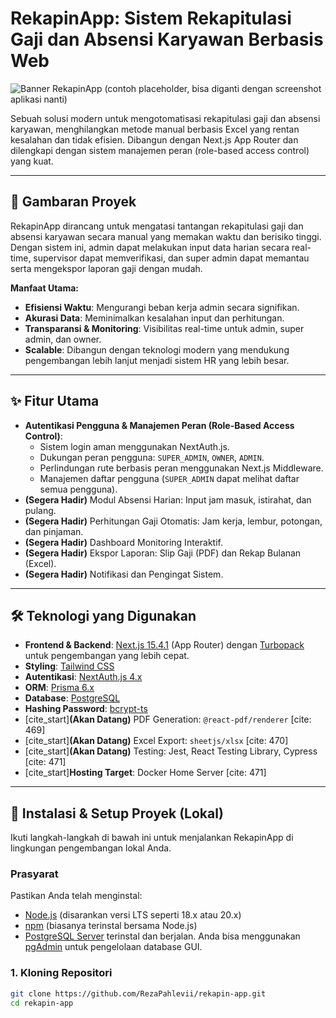 # RekapinApp: Sistem Rekapitulasi Gaji dan Absensi Karyawan Berbasis Web

![Banner RekapinApp (contoh placeholder, bisa diganti dengan screenshot aplikasi nanti)](https://via.placeholder.com/1200x400?text=RekapinApp+-+Sistem+Gaji+%26+Absensi)

Sebuah solusi modern untuk mengotomatisasi rekapitulasi gaji dan absensi karyawan, menghilangkan metode manual berbasis Excel yang rentan kesalahan dan tidak efisien. Dibangun dengan Next.js App Router dan dilengkapi dengan sistem manajemen peran (role-based access control) yang kuat.

---

## 🚀 Gambaran Proyek

RekapinApp dirancang untuk mengatasi tantangan rekapitulasi gaji dan absensi karyawan secara manual yang memakan waktu dan berisiko tinggi. Dengan sistem ini, admin dapat melakukan input data harian secara real-time, supervisor dapat memverifikasi, dan super admin dapat memantau serta mengekspor laporan gaji dengan mudah.

**Manfaat Utama:**
* **Efisiensi Waktu**: Mengurangi beban kerja admin secara signifikan.
* **Akurasi Data**: Meminimalkan kesalahan input dan perhitungan.
* **Transparansi & Monitoring**: Visibilitas real-time untuk admin, super admin, dan owner.
* **Scalable**: Dibangun dengan teknologi modern yang mendukung pengembangan lebih lanjut menjadi sistem HR yang lebih besar.

---

## ✨ Fitur Utama

* **Autentikasi Pengguna & Manajemen Peran (Role-Based Access Control)**:
    * Sistem login aman menggunakan NextAuth.js.
    * Dukungan peran pengguna: `SUPER_ADMIN`, `OWNER`, `ADMIN`.
    * Perlindungan rute berbasis peran menggunakan Next.js Middleware.
    * Manajemen daftar pengguna (`SUPER_ADMIN` dapat melihat daftar semua pengguna).
* **(Segera Hadir)** Modul Absensi Harian: Input jam masuk, istirahat, dan pulang.
* **(Segera Hadir)** Perhitungan Gaji Otomatis: Jam kerja, lembur, potongan, dan pinjaman.
* **(Segera Hadir)** Dashboard Monitoring Interaktif.
* **(Segera Hadir)** Ekspor Laporan: Slip Gaji (PDF) dan Rekap Bulanan (Excel).
* **(Segera Hadir)** Notifikasi dan Pengingat Sistem.

---

## 🛠️ Teknologi yang Digunakan

* **Frontend & Backend**: [Next.js 15.4.1](https://nextjs.org/) (App Router) dengan [Turbopack](https://nextjs.org/docs/advanced-features/using-turbopack) untuk pengembangan yang lebih cepat.
* **Styling**: [Tailwind CSS](https://tailwindcss.com/)
* **Autentikasi**: [NextAuth.js 4.x](https://next-auth.js.org/)
* **ORM**: [Prisma 6.x](https://www.prisma.io/)
* **Database**: [PostgreSQL](https://www.postgresql.org/download/)
* **Hashing Password**: [bcrypt-ts](https://github.com/dcodeIO/bcrypt.js)
* [cite_start]**(Akan Datang)** PDF Generation: `@react-pdf/renderer` [cite: 469]
* [cite_start]**(Akan Datang)** Excel Export: `sheetjs/xlsx` [cite: 470]
* [cite_start]**(Akan Datang)** Testing: Jest, React Testing Library, Cypress [cite: 471]
* [cite_start]**Hosting Target**: Docker Home Server [cite: 471]

---

## 🚀 Instalasi & Setup Proyek (Lokal)

Ikuti langkah-langkah di bawah ini untuk menjalankan RekapinApp di lingkungan pengembangan lokal Anda.

### Prasyarat

Pastikan Anda telah menginstal:
* [Node.js](https://nodejs.org/en/download/) (disarankan versi LTS seperti 18.x atau 20.x)
* [npm](https://docs.npmjs.com/downloading-and-installing-node-js-and-npm) (biasanya terinstal bersama Node.js)
* [PostgreSQL Server](https://www.postgresql.org/download/) terinstal dan berjalan. Anda bisa menggunakan [pgAdmin](https://www.pgadmin.org/download/) untuk pengelolaan database GUI.

### 1. Kloning Repositori

```bash
git clone https://github.com/RezaPahlevii/rekapin-app.git
cd rekapin-app